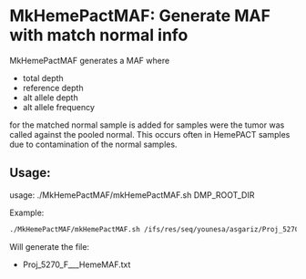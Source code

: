 # MkHemePactMAF: Generate MAF with match normal info

MkHemePactMAF generates a MAF where

* total depth
* reference depth
* alt allele depth
* alt allele frequency

for the matched normal sample is added for samples were the tumor was called against the pooled normal. This occurs often in HemePACT samples due to contamination of the normal samples. 

## Usage:

usage: ./MkHemePactMAF/mkHemePactMAF.sh DMP_ROOT_DIR

Example:

```bash
./MkHemePactMAF/mkHemePactMAF.sh /ifs/res/seq/younesa/asgariz/Proj_5270_F/r_001
```

Will generate the file:

* Proj_5270_F___HemeMAF.txt

